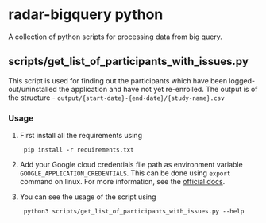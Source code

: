 # radar-bigquery python

A collection of python scripts for processing data from big query.

## scripts/get_list_of_participants_with_issues.py

This script is used for finding out the participants which have been logged-out/uninstalled the application and have not yet re-enrolled.
The output is of the structure - `output/{start-date}-{end-date}/{study-name}.csv`

### Usage

1. First install all the requirements using 
    ```shell script
     pip install -r requirements.txt
    ```
   
2. Add your Google cloud credentials file path as environment variable `GOOGLE_APPLICATION_CREDENTIALS`. This can be done using `export` command on linux.
For more information, see the [official docs](https://cloud.google.com/docs/authentication/getting-started).

3. You can see the usage of the script using
    ```shell script
     python3 scripts/get_list_of_participants_with_issues.py --help
    ```
